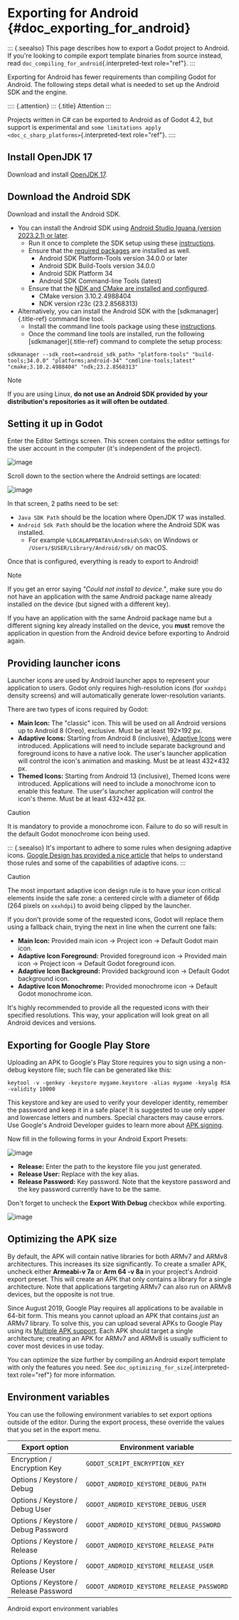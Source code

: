 # Exporting for Android {#doc_exporting_for_android}

::: {.seealso}
This page describes how to export a Godot project to Android. If you\'re
looking to compile export template binaries from source instead, read
`doc_compiling_for_android`{.interpreted-text role="ref"}.
:::

Exporting for Android has fewer requirements than compiling Godot for
Android. The following steps detail what is needed to set up the Android
SDK and the engine.

:::: {.attention}
::: {.title}
Attention
:::

Projects written in C# can be exported to Android as of Godot 4.2, but
support is experimental and
`some limitations apply <doc_c_sharp_platforms>`{.interpreted-text
role="ref"}.
::::

## Install OpenJDK 17

Download and install [OpenJDK
17](https://adoptium.net/temurin/releases/?variant=openjdk17).

## Download the Android SDK

Download and install the Android SDK.

- You can install the Android SDK using [Android Studio Iguana (version
  2023.2.1) or later](https://developer.android.com/studio/).
  - Run it once to complete the SDK setup using these
    [instructions](https://developer.android.com/studio/intro/update#sdk-manager).
  - Ensure that the [required
    packages](https://developer.android.com/studio/intro/update#required)
    are installed as well.
    - Android SDK Platform-Tools version 34.0.0 or later
    - Android SDK Build-Tools version 34.0.0
    - Android SDK Platform 34
    - Android SDK Command-line Tools (latest)
  - Ensure that the [NDK and CMake are installed and
    configured](https://developer.android.com/studio/projects/install-ndk).
    - CMake version 3.10.2.4988404
    - NDK version r23c (23.2.8568313)
- Alternatively, you can install the Android SDK with the
  [sdkmanager]{.title-ref} command line tool.
  - Install the command line tools package using these
    [instructions](https://developer.android.com/tools/sdkmanager).
  - Once the command line tools are installed, run the following
    [sdkmanager]{.title-ref} command to complete the setup process:

<!-- -->

    sdkmanager --sdk_root=<android_sdk_path> "platform-tools" "build-tools;34.0.0" "platforms;android-34" "cmdline-tools;latest" "cmake;3.10.2.4988404" "ndk;23.2.8568313"

> [!NOTE]
> If you are using Linux, **do not use an Android SDK provided by your
> distribution\'s repositories as it will often be outdated**.

## Setting it up in Godot

Enter the Editor Settings screen. This screen contains the editor
settings for the user account in the computer (it\'s independent of the
project).

![image](img/editorsettings.png)

Scroll down to the section where the Android settings are located:

![image](img/android_editor_settings.webp)

In that screen, 2 paths need to be set:

- `Java SDK Path` should be the location where OpenJDK 17 was installed.
- `Android Sdk Path` should be the location where the Android SDK was
  installed.
  - For example `%LOCALAPPDATA%\Android\Sdk\` on Windows or
    `/Users/$USER/Library/Android/sdk/` on macOS.

Once that is configured, everything is ready to export to Android!

> [!NOTE]
> If you get an error saying *\"Could not install to device.\"*, make
> sure you do not have an application with the same Android package name
> already installed on the device (but signed with a different key).
>
> If you have an application with the same Android package name but a
> different signing key already installed on the device, you **must**
> remove the application in question from the Android device before
> exporting to Android again.

## Providing launcher icons

Launcher icons are used by Android launcher apps to represent your
application to users. Godot only requires high-resolution icons (for
`xxxhdpi` density screens) and will automatically generate
lower-resolution variants.

There are two types of icons required by Godot:

- **Main Icon:** The \"classic\" icon. This will be used on all Android
  versions up to Android 8 (Oreo), exclusive. Must be at least 192×192
  px.
- **Adaptive Icons:** Starting from Android 8 (inclusive), [Adaptive
  Icons](https://developer.android.com/guide/practices/ui_guidelines/icon_design_adaptive)
  were introduced. Applications will need to include separate background
  and foreground icons to have a native look. The user\'s launcher
  application will control the icon\'s animation and masking. Must be at
  least 432×432 px.
- **Themed Icons:** Starting from Android 13 (inclusive), Themed Icons
  were introduced. Applications will need to include a monochrome icon
  to enable this feature. The user\'s launcher application will control
  the icon\'s theme. Must be at least 432×432 px.

> [!CAUTION]
> It is mandatory to provide a monochrome icon. Failure to do so will
> result in the default Godot monochrome icon being used.

::: {.seealso}
It\'s important to adhere to some rules when designing adaptive icons.
[Google Design has provided a nice
article](https://medium.com/google-design/designing-adaptive-icons-515af294c783)
that helps to understand those rules and some of the capabilities of
adaptive icons.
:::

> [!CAUTION]
> The most important adaptive icon design rule is to have your icon
> critical elements inside the safe zone: a centered circle with a
> diameter of 66dp (264 pixels on `xxxhdpi`) to avoid being clipped by
> the launcher.

If you don\'t provide some of the requested icons, Godot will replace
them using a fallback chain, trying the next in line when the current
one fails:

- **Main Icon:** Provided main icon -\> Project icon -\> Default Godot
  main icon.
- **Adaptive Icon Foreground:** Provided foreground icon -\> Provided
  main icon -\> Project icon -\> Default Godot foreground icon.
- **Adaptive Icon Background:** Provided background icon -\> Default
  Godot background icon.
- **Adaptive Icon Monochrome:** Provided monochrome icon -\> Default
  Godot monochrome icon.

It\'s highly recommended to provide all the requested icons with their
specified resolutions. This way, your application will look great on all
Android devices and versions.

## Exporting for Google Play Store

Uploading an APK to Google\'s Play Store requires you to sign using a
non-debug keystore file; such file can be generated like this:

``` shell
keytool -v -genkey -keystore mygame.keystore -alias mygame -keyalg RSA -validity 10000
```

This keystore and key are used to verify your developer identity,
remember the password and keep it in a safe place! It is suggested to
use only upper and lowercase letters and numbers. Special characters may
cause errors. Use Google\'s Android Developer guides to learn more about
[APK signing](https://developer.android.com/studio/publish/app-signing).

Now fill in the following forms in your Android Export Presets:

![image](img/editor-export-presets-android.png)

- **Release:** Enter the path to the keystore file you just generated.
- **Release User:** Replace with the key alias.
- **Release Password:** Key password. Note that the keystore password
  and the key password currently have to be the same.

Don\'t forget to uncheck the **Export With Debug** checkbox while
exporting.

![image](img/export-with-debug-button.png)

## Optimizing the APK size

By default, the APK will contain native libraries for both ARMv7 and
ARMv8 architectures. This increases its size significantly. To create a
smaller APK, uncheck either **Armeabi-v 7a** or **Arm 64 -v 8a** in your
project\'s Android export preset. This will create an APK that only
contains a library for a single architecture. Note that applications
targeting ARMv7 can also run on ARMv8 devices, but the opposite is not
true.

Since August 2019, Google Play requires all applications to be available
in 64-bit form. This means you cannot upload an APK that contains *just*
an ARMv7 library. To solve this, you can upload several APKs to Google
Play using its [Multiple APK
support](https://developer.android.com/google/play/publishing/multiple-apks).
Each APK should target a single architecture; creating an APK for ARMv7
and ARMv8 is usually sufficient to cover most devices in use today.

You can optimize the size further by compiling an Android export
template with only the features you need. See
`doc_optimizing_for_size`{.interpreted-text role="ref"} for more
information.

## Environment variables

You can use the following environment variables to set export options
outside of the editor. During the export process, these override the
values that you set in the export menu.

| Export option | Environment variable |
|----|----|
| Encryption / Encryption Key | `GODOT_SCRIPT_ENCRYPTION_KEY` |
| Options / Keystore / Debug | `GODOT_ANDROID_KEYSTORE_DEBUG_PATH` |
| Options / Keystore / Debug User | `GODOT_ANDROID_KEYSTORE_DEBUG_USER` |
| Options / Keystore / Debug Password | `GODOT_ANDROID_KEYSTORE_DEBUG_PASSWORD` |
| Options / Keystore / Release | `GODOT_ANDROID_KEYSTORE_RELEASE_PATH` |
| Options / Keystore / Release User | `GODOT_ANDROID_KEYSTORE_RELEASE_USER` |
| Options / Keystore / Release Password | `GODOT_ANDROID_KEYSTORE_RELEASE_PASSWORD` |

Android export environment variables
